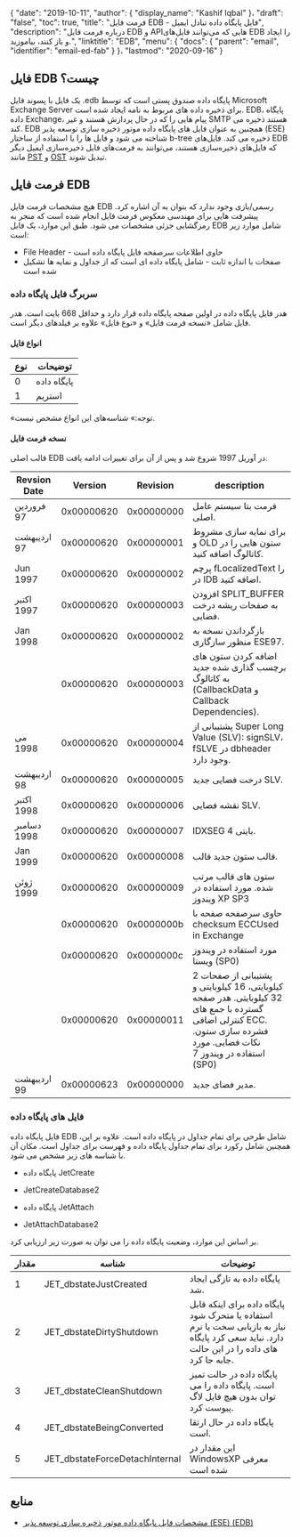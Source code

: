 {
  "date": "2019-10-11",
  "author": {
    "display_name": "Kashif Iqbal"
}،
  "draft": "false",
  "toc": true,
  "title": "فرمت فایل EDB - فایل پایگاه داده تبادل ایمیل",
  "description": "درباره فرمت فایل EDB و APIهایی که می‌توانند فایل‌های EDB را ایجاد و باز کنند، بیاموزید.",
  "linktitle": "EDB",
  "menu": {
    "docs": {
      "parent": "email",
      "identifier": "email-ed-fab"
}
}،
  "lastmod": "2020-09-16"
}

## فایل EDB چیست؟

یک فایل با پسوند فایل .edb پایگاه داده صندوق پستی است که توسط Microsoft Exchange Server برای ذخیره داده های مربوط به نامه ایجاد شده است. EDB، پایگاه داده Exchange، پیام هایی را که در حال پردازش هستند و غیر SMTP هستند ذخیره می کند. EDB همچنین به عنوان فایل های پایگاه داده موتور ذخیره سازی توسعه پذیر (ESE) شناخته می شود و فایل ها را با استفاده از ساختار b-tree ذخیره می کند. فایل‌های EDB که فایل‌های ذخیره‌سازی هستند، می‌توانند به فرمت‌های فایل ذخیره‌سازی ایمیل دیگر مانند [PST](/email/pst/) و [OST](/email/ost/) تبدیل شوند.

## فرمت فایل EDB

هیچ مشخصات فرمت فایل EDB رسمی/بازی وجود ندارد که بتوان به آن اشاره کرد. پیشرفت هایی برای مهندسی معکوس فرمت فایل انجام شده است که منجر به رمزگشایی جزئی مشخصات می شود. طبق این موارد، یک فایل EDB شامل موارد زیر است:
 * File Header - حاوی اطلاعات سرصفحه فایل پایگاه داده است
 * صفحات با اندازه ثابت - شامل پایگاه داده ای است که از جداول و نمایه ها تشکیل شده است

### سربرگ فایل پایگاه داده
هدر فایل پایگاه داده در اولین صفحه پایگاه داده قرار دارد و حداقل 668 بایت است. هدر فایل شامل «نسخه فرمت فایل» و «نوع فایل» علاوه بر فیلدهای دیگر است.

#### انواع فایل
|نوع|توضیحات
---|---|
|0| پایگاه داده|
|1| استریم|

«توجه:» شناسه‌های این انواع مشخص نیست.

#### نسخه فرمت فایل
قالب اصلی EDB در آوریل 1997 شروع شد و پس از آن برای تغییرات ادامه یافت.

|Revsion Date|Version|Revision|description
---|---|---|---|
| فروردین 97| 0x00000620|0x00000000| فرمت بتا سیستم عامل اصلی.|
|اردیبهشت 97 |0x00000620|0x00000001| برای نمایه سازی مشروط و OLD ستون هایی را در کاتالوگ اضافه کنید.|
|Jun 1997|0x00000620|0x00000002|پرچم fLocalizedText را در IDB اضافه کنید.|
| اکتبر 1997|0x00000620|0x00000003|افزودن SPLIT_BUFFER به صفحات ریشه درخت فضایی.|
|Jan 1998|0x00000620|0x00000002|بازگرداندن نسخه به منظور سازگاری ESE97.|
||0x00000620|0x00000003|اضافه کردن ستون های برچسب گذاری شده جدید به کاتالوگ (CallbackData و Callback Dependencies).|
|می 1998|0x00000620|0x00000004|پشتیبانی از Super Long Value (SLV): signSLV، fSLVE در dbheader وجود دارد.|
|اردیبهشت 98|0x00000620|0x00000005|درخت فضایی جدید SLV.|
|اکتبر 1998|0x00000620|0x00000006|نقشه فضایی SLV.|
|دسامبر 1998|0x00000620|0x00000007|IDXSEG 4 بایتی.|
|Jan 1999|0x00000620|0x00000008|قالب ستون جدید قالب.|
|ژوئن 1999|0x00000620|0x00000009|ستون های قالب مرتب شده. مورد استفاده در ویندوز XP SP3|
||0x00000620|0x0000000b|حاوی سرصفحه صفحه با checksum ECCUsed in Exchange|
||0x00000620|0x0000000c|مورد استفاده در ویندوز ویستا (SP0)|
||0x00000620|0x00000011|پشتیبانی از صفحات 2 کیلوبایتی، 16 کیلوبایتی و 32 کیلوبایتی. هدر صفحه گسترده با جمع های کنترلی اضافی ECC. فشرده سازی ستون. نکات فضایی. مورد استفاده در ویندوز 7 (SP0)|
|اردیبهشت 99|0x00000623|0x00000000|مدیر فضای جدید.|

### فایل های پایگاه داده

فایل پایگاه داده EDB شامل طرحی برای تمام جداول در پایگاه داده است. علاوه بر این، همچنین شامل رکورد برای تمام جداول پایگاه داده و فهرست برای جداول است. مکان آن با شناسه های زیر مشخص می شود.

* پایگاه داده JetCreate

* JetCreateDatabase2

* پایگاه داده JetAttach

* JetAttachDatabase2


بر اساس این موارد، وضعیت پایگاه داده را می توان به صورت زیر ارزیابی کرد.

|مقدار|شناسه|توضیحات
---|---|---|
|1|JET_dbstateJustCreated|پایگاه داده به تازگی ایجاد شد.|
|2|JET_dbstateDirtyShutdown| پایگاه داده برای اینکه قابل استفاده یا متحرک شود نیاز به بازیابی سخت یا نرم دارد. نباید سعی کرد پایگاه های داده را در این حالت جابه جا کرد.|
|3|JET_dbstateCleanShutdown|پایگاه داده در حالت تمیز است. پایگاه داده را می توان بدون هیچ فایل لاگ پیوست کرد.|
|4|JET_dbstateBeingConverted|پایگاه داده در حال ارتقا است.|
|5|JET_dbstateForceDetachInternal|این مقدار در WindowsXP معرفی شده است|
 
## منابع
 * [مشخصات فایل پایگاه داده موتور ذخیره سازی توسعه پذیر (ESE) (EDB)](https://github.com/libyal/libesedb/tree/main/documentation)

